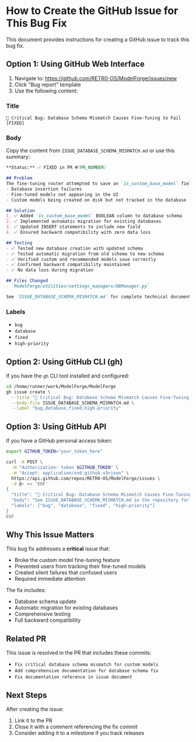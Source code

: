 # How to Create the GitHub Issue for This Bug Fix

This document provides instructions for creating a GitHub issue to track this bug fix.

## Option 1: Using GitHub Web Interface

1. Navigate to: https://github.com/RETR0-OS/ModelForge/issues/new
2. Click "Bug report" template
3. Use the following content:

### Title
```
🐛 Critical Bug: Database Schema Mismatch Causes Fine-Tuning to Fail [FIXED]
```

### Body
Copy the content from `ISSUE_DATABASE_SCHEMA_MISMATCH.md` or use this summary:

```markdown
**Status:** ✅ FIXED in PR #[PR_NUMBER]

## Problem
The fine-tuning router attempted to save an `is_custom_base_model` field to the database, but this field was missing from the database schema. This caused:
- Database insertion failures
- Fine-tuned models not appearing in the UI
- Custom models being created on disk but not tracked in the database

## Solution
1. ✅ Added `is_custom_base_model` BOOLEAN column to database schema
2. ✅ Implemented automatic migration for existing databases
3. ✅ Updated INSERT statements to include new field
4. ✅ Ensured backward compatibility with zero data loss

## Testing
- ✅ Tested new database creation with updated schema
- ✅ Tested automatic migration from old schema to new schema
- ✅ Verified custom and recommended models save correctly
- ✅ Confirmed backward compatibility maintained
- ✅ No data loss during migration

## Files Changed
- `ModelForge/utilities/settings_managers/DBManager.py`

See `ISSUE_DATABASE_SCHEMA_MISMATCH.md` for complete technical documentation.
```

### Labels
- `bug`
- `database`
- `fixed`
- `high-priority`

## Option 2: Using GitHub CLI (gh)

If you have the `gh` CLI tool installed and configured:

```bash
cd /home/runner/work/ModelForge/ModelForge
gh issue create \
  --title "🐛 Critical Bug: Database Schema Mismatch Causes Fine-Tuning to Fail [FIXED]" \
  --body-file ISSUE_DATABASE_SCHEMA_MISMATCH.md \
  --label "bug,database,fixed,high-priority"
```

## Option 3: Using GitHub API

If you have a GitHub personal access token:

```bash
export GITHUB_TOKEN="your_token_here"

curl -X POST \
  -H "Authorization: token $GITHUB_TOKEN" \
  -H "Accept: application/vnd.github.v3+json" \
  https://api.github.com/repos/RETR0-OS/ModelForge/issues \
  -d @- << 'EOF'
{
  "title": "🐛 Critical Bug: Database Schema Mismatch Causes Fine-Tuning to Fail [FIXED]",
  "body": "See ISSUE_DATABASE_SCHEMA_MISMATCH.md in the repository for complete details.",
  "labels": ["bug", "database", "fixed", "high-priority"]
}
EOF
```

## Why This Issue Matters

This bug fix addresses a **critical** issue that:
- Broke the custom model fine-tuning feature
- Prevented users from tracking their fine-tuned models
- Created silent failures that confused users
- Required immediate attention

The fix includes:
- Database schema update
- Automatic migration for existing databases
- Comprehensive testing
- Full backward compatibility

## Related PR

This issue is resolved in the PR that includes these commits:
- `Fix critical database schema mismatch for custom models`
- `Add comprehensive documentation for database schema fix`
- `Fix documentation reference in issue document`

## Next Steps

After creating the issue:
1. Link it to the PR
2. Close it with a comment referencing the fix commit
3. Consider adding it to a milestone if you track releases
